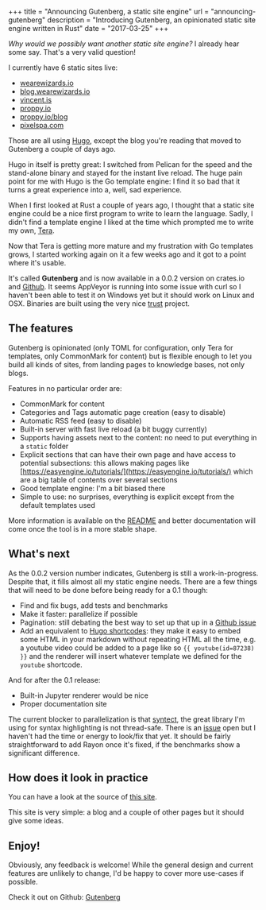 +++
title = "Announcing Gutenberg, a static site engine"
url = "announcing-gutenberg"
description = "Introducing Gutenberg, an opinionated static site engine written in Rust"
date = "2017-03-25"
+++

*Why would we possibly want another static site engine?* I already hear some say.
That's a very valid question!

I currently have 6 static sites live:

- [wearewizards.io](https://wearewizards.io)
- [blog.wearewizards.io](https://blog.wearewizards.io)
- [vincent.is](https://vincent.is)
- [proppy.io](https://proppy.io)
- [proppy.io/blog](https://proppy.io/blog)
- [pixelspa.com](https://pixelspa.com)

Those are all using [Hugo](https://gohugo.io/), except the blog you're reading
that moved to Gutenberg a couple of days ago.

Hugo in itself is pretty great: I switched from Pelican for the speed and the stand-alone binary and
stayed for the instant live reload. The huge pain point for me with Hugo is the Go template 
engine: I find it so bad that it turns a great experience into a, well, sad experience.

When I first looked at Rust a couple of years ago, I thought that a static site engine could be a nice first
program to write to learn the language. Sadly, I didn't find a template engine I liked at the time which
prompted me to write my own, [Tera](https://github.com/Keats/tera).

Now that Tera is getting more mature and my frustration with Go templates grows, I started
working again on it a few weeks ago and it got to a point where it's usable.

It's called **Gutenberg** and is now available in a 0.0.2 version on crates.io and [Github](https://github.com/Keats/gutenberg/releases).
It seems AppVeyor is running into some issue with curl so I haven't been able to test it on Windows yet but
it should work on Linux and OSX. Binaries are built using the very nice [trust](https://github.com/japaric/trust) project.

## The features
Gutenberg is opinionated (only TOML for configuration, only Tera for templates, only CommonMark for content) but is flexible 
enough to let you build all kinds of sites, from landing pages to knowledge bases, not only blogs. 

Features in no particular order are:

- CommonMark for content
- Categories and Tags automatic page creation (easy to disable)
- Automatic RSS feed (easy to disable)
- Built-in server with fast live reload (a bit buggy currently)
- Supports having assets next to the content: no need to put everything in a `static` folder
- Explicit sections that can have their own page and have access to potential subsections: this allows making pages like [https://easyengine.io/tutorials/](https://easyengine.io/tutorials/)
which are a big table of contents over several sections
- Good template engine: I'm a bit biased there
- Simple to use: no surprises, everything is explicit except from the default templates used

More information is available on the [README](https://github.com/Keats/gutenberg) and better documentation will come
once the tool is in a more stable shape.


## What's next
As the 0.0.2 version number indicates, Gutenberg is still a work-in-progress. Despite
that, it fills almost all my static engine needs. There are a few things that will need
to be done before being ready for a 0.1 though:

- Find and fix bugs, add tests and benchmarks
- Make it faster: parallelize if possible
- Pagination: still debating the best way to set up that up in a [Github issue](https://github.com/Keats/gutenberg/issues/7)
- Add an equivalent to [Hugo shortcodes](https://gohugo.io/extras/shortcodes#shortcodes-with-markdown): they make it easy to embed
some HTML in your markdown without repeating HTML all the time, e.g. a youtube video could be added to a page like so `{{ youtube(id=87238) }}`
and the renderer will insert whatever template we defined for the `youtube` shortcode.

And for after the 0.1 release:

- Built-in Jupyter renderer would be nice
- Proper documentation site

The current blocker to parallelization is that [syntect](https://github.com/trishume/syntect), the
great library I'm using for syntax highlighting is not thread-safe. There is an [issue](https://github.com/trishume/syntect/issues/20) open
but I haven't had the time or energy to look/fix that yet. 
It should be fairly straightforward to add Rayon once it's fixed, if the benchmarks show a significant difference.

## How does it look in practice
You can have a look at the source of [this site](https://gitlab.com/Keats/vincent.is).

This site is very simple: a blog and a couple of other pages but it should give some ideas.


## Enjoy!
Obviously, any feedback is welcome!
While the general design and current features are unlikely to change, I'd be happy to cover
more use-cases if possible.

Check it out on Github: [Gutenberg](https://github.com/Keats/gutenberg)
